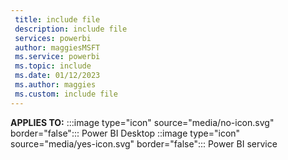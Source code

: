 ```yaml
---
 title: include file
 description: include file
 services: powerbi
 author: maggiesMSFT
 ms.service: powerbi
 ms.topic: include
 ms.date: 01/12/2023
 ms.author: maggies
 ms.custom: include file
---
```


**APPLIES TO:** :::image type="icon" source="media/no-icon.svg" border="false":::&nbsp;Power&nbsp;BI&nbsp;Desktop ::image type="icon" source="media/yes-icon.svg" border="false":::&nbsp;Power&nbsp;BI&nbsp;service